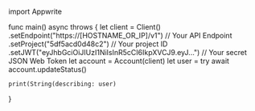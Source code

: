 import Appwrite

func main() async throws {
    let client = Client()
      .setEndpoint("https://[HOSTNAME_OR_IP]/v1") // Your API Endpoint
      .setProject("5df5acd0d48c2") // Your project ID
      .setJWT("eyJhbGciOiJIUzI1NiIsInR5cCI6IkpXVCJ9.eyJ...") // Your secret JSON Web Token
    let account = Account(client)
    let user = try await account.updateStatus()

    print(String(describing: user)
}

